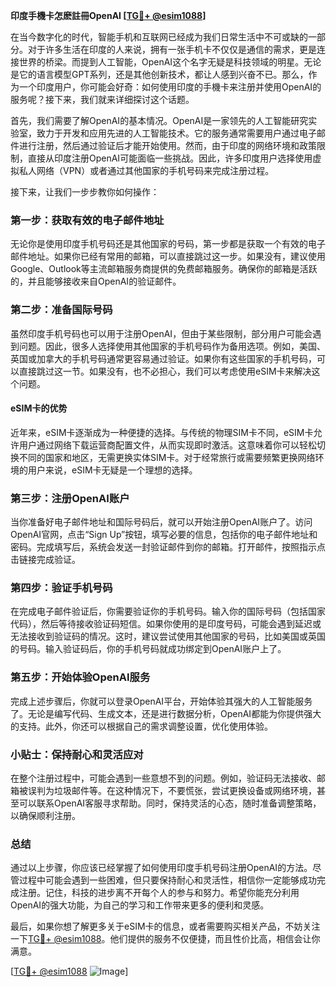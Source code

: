 **印度手機卡怎麽註冊OpenAI [[TG💪+ @esim1088](https://t.me/s/esim1088)]**

在当今数字化的时代，智能手机和互联网已经成为我们日常生活中不可或缺的一部分。对于许多生活在印度的人来说，拥有一张手机卡不仅仅是通信的需求，更是连接世界的桥梁。而提到人工智能，OpenAI这个名字无疑是科技领域的明星。无论是它的语言模型GPT系列，还是其他创新技术，都让人感到兴奋不已。那么，作为一个印度用户，你可能会好奇：如何使用印度的手機卡来注册并使用OpenAI的服务呢？接下来，我们就来详细探讨这个话题。

首先，我们需要了解OpenAI的基本情况。OpenAI是一家领先的人工智能研究实验室，致力于开发和应用先进的人工智能技术。它的服务通常需要用户通过电子邮件进行注册，然后通过验证后才能开始使用。然而，由于印度的网络环境和政策限制，直接从印度注册OpenAI可能面临一些挑战。因此，许多印度用户选择使用虚拟私人网络（VPN）或者通过其他国家的手机号码来完成注册过程。

接下来，让我们一步步教你如何操作：

### 第一步：获取有效的电子邮件地址

无论你是使用印度手机号码还是其他国家的号码，第一步都是获取一个有效的电子邮件地址。如果你已经有常用的邮箱，可以直接跳过这一步。如果没有，建议使用Google、Outlook等主流邮箱服务商提供的免费邮箱服务。确保你的邮箱是活跃的，并且能够接收来自OpenAI的验证邮件。

### 第二步：准备国际号码

虽然印度手机号码也可以用于注册OpenAI，但由于某些限制，部分用户可能会遇到问题。因此，很多人选择使用其他国家的手机号码作为备用选项。例如，美国、英国或加拿大的手机号码通常更容易通过验证。如果你有这些国家的手机号码，可以直接跳过这一节。如果没有，也不必担心，我们可以考虑使用eSIM卡来解决这个问题。

#### eSIM卡的优势

近年来，eSIM卡逐渐成为一种便捷的选择。与传统的物理SIM卡不同，eSIM卡允许用户通过网络下载运营商配置文件，从而实现即时激活。这意味着你可以轻松切换不同的国家和地区，无需更换实体SIM卡。对于经常旅行或需要频繁更换网络环境的用户来说，eSIM卡无疑是一个理想的选择。

### 第三步：注册OpenAI账户

当你准备好电子邮件地址和国际号码后，就可以开始注册OpenAI账户了。访问OpenAI官网，点击“Sign Up”按钮，填写必要的信息，包括你的电子邮件地址和密码。完成填写后，系统会发送一封验证邮件到你的邮箱。打开邮件，按照指示点击链接完成验证。

### 第四步：验证手机号码

在完成电子邮件验证后，你需要验证你的手机号码。输入你的国际号码（包括国家代码），然后等待接收验证码短信。如果你使用的是印度号码，可能会遇到延迟或无法接收到验证码的情况。这时，建议尝试使用其他国家的号码，比如美国或英国的号码。输入验证码后，你的手机号码就成功绑定到OpenAI账户上了。

### 第五步：开始体验OpenAI服务

完成上述步骤后，你就可以登录OpenAI平台，开始体验其强大的人工智能服务了。无论是编写代码、生成文本，还是进行数据分析，OpenAI都能为你提供强大的支持。此外，你还可以根据自己的需求调整设置，优化使用体验。

### 小贴士：保持耐心和灵活应对

在整个注册过程中，可能会遇到一些意想不到的问题。例如，验证码无法接收、邮箱被误判为垃圾邮件等。在这种情况下，不要慌张，尝试更换设备或网络环境，甚至可以联系OpenAI客服寻求帮助。同时，保持灵活的心态，随时准备调整策略，以确保顺利注册。

### 总结

通过以上步骤，你应该已经掌握了如何使用印度手机号码注册OpenAI的方法。尽管过程中可能会遇到一些困难，但只要保持耐心和灵活性，相信你一定能够成功完成注册。记住，科技的进步离不开每个人的参与和努力。希望你能充分利用OpenAI的强大功能，为自己的学习和工作带来更多的便利和灵感。

最后，如果你想了解更多关于eSIM卡的信息，或者需要购买相关产品，不妨关注一下[TG💪+ @esim1088](https://t.me/s/esim1088)。他们提供的服务不仅便捷，而且性价比高，相信会让你满意。

[[TG💪+ @esim1088](https://t.me/s/esim1088) ![Image](https://i.postimg.cc/4NQfJmqS/Snipaste-2025-05-13-00-14-12.png)]